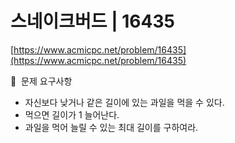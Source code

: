 # 스네이크버드 | 16435

[https://www.acmicpc.net/problem/16435](https://www.acmicpc.net/problem/16435)

🙏  문제 요구사항

- 자신보다 낮거나 같은 길이에 있는 과일을 먹을 수 있다.
- 먹으면 길이가 1 늘어난다.
- 과일을 먹어 늘릴 수 있는 최대 길이를 구하여라.